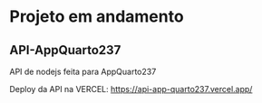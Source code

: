 # Projeto em andamento

## API-AppQuarto237

API de nodejs feita para AppQuarto237

Deploy da API na VERCEL: <a target="_blank"> https://api-app-quarto237.vercel.app/ </a>
